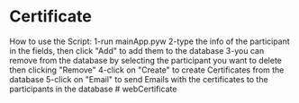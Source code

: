 # Certificate

How to use the Script:
1-run mainApp.pyw
2-type the info of the participant in the fields, then click "Add" to add them to the database
3-you can remove from the database by selecting the participant you want to delete then clicking "Remove"
4-click on "Create" to create Certificates from the database
5-click on "Email" to send Emails with the certificates to the participants in the database
#   w e b C e r t i f i c a t e  
 